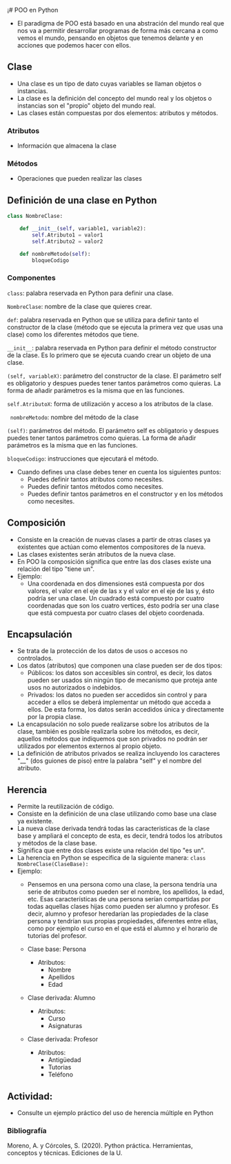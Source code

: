 ¡# POO en Python
 
- El paradigma de POO está basado en una abstración del mundo real que nos va a permitir desarrollar programas de forma más cercana a como vemos el mundo, pensando en objetos que tenemos delante y en acciones que podemos hacer con ellos.

## Clase

- Una clase es un tipo de dato cuyas variables se llaman objetos o instancias.
- La clase es la definición del concepto del mundo real y los objetos o instancias son el "propio" objeto del mundo real.
- Las clases están compuestas por dos elementos: atributos y métodos.

### Atributos
- Información que almacena la clase

### Métodos
- Operaciones que pueden realizar las clases

## Definición de una clase en Python

```Python
class NombreClase:

    def __init__(self, variable1, variable2):
        self.Atributo1 = valor1
        self.Atributo2 = valor2

    def nombreMetodo(self):
        bloqueCodigo
```
### Componentes

```class```: palabra reservada en Python para definir una clase.

```NombreClase```: nombre de la clase que quieres crear.

```def```: palabra reservada en Python que se utiliza para definir tanto el constructor de la clase (método que se ejecuta la primera vez que usas una clase) como los diferentes métodos que tiene.

```__init__```: palabra reservada en Python para definir el método constructor de la clase.  Es lo primero que se ejecuta cuando crear un objeto de una clase.

```(self, variableX)```: parámetro del constructor de la clase.  El parámetro self es obligatorio y despues puedes tener tantos parámetros como quieras.  La forma de añadir parámetros es la misma que en las funciones.

```self.AtributoX```: forma de utilización y acceso a los atributos de la clase.

``` nombreMetodo```: nombre del método de la clase

```(self)```: parámetros del método. El parámetro self es obligatorio y despues puedes tener tantos parámetros como quieras.  La forma de añadir parámetros es la misma que en las funciones.

```bloqueCodigo```: instrucciones que ejecutará el método.

- Cuando defines una clase debes tener en cuenta los siguientes puntos:
    - Puedes definir tantos atributos como necesites.
    - Puedes definir tantos métodos como necesites.
    - Puedes definir tantos parámetros en el constructor y en los métodos como necesites.

## Composición
- Consiste en la creación de nuevas clases a partir de otras clases ya existentes que actúan como elementos compositores de la nueva.
- Las clases existentes serán atributos de la nueva clase.
- En POO la composición significa que entre las dos clases existe una relación del tipo "tiene un".
- Ejemplo:
    - Una coordenada en dos dimensiones está compuesta por dos valores, el valor en el eje de las x y el valor en el eje de las y, ésto podría ser una clase. Un cuadrado está compuesto por cuatro coordenadas que son los cuatro vertices, ésto podría ser una clase que está compuesta por cuatro clases del objeto coordenada.

## Encapsulación
- Se trata de la protección de los datos de usos o accesos no controlados.
- Los datos (atributos) que componen una clase pueden ser de dos tipos:
    - Públicos:  los datos son accesibles sin control, es decir, los datos pueden ser usados sin ningún tipo de mecanismo que proteja ante usos no autorizados o indebidos.
    - Privados: los datos no pueden ser accedidos sin control y para acceder a ellos se deberá implementar un método que acceda a ellos.  De esta forma, los datos serán accedidos única y directamente por la propia clase.
- La encapsulación no solo puede realizarse sobre los atributos de la clase, también es posible realizarla sobre los métodos, es decir, aquellos métodos que indiquemos que son privados no podrán ser utilizados por elementos externos al propio objeto.
- La definición de atributos privados se realiza incluyendo los caracteres "__" (dos guiones de piso) entre la palabra "self" y el nombre del atributo.

## Herencia
- Permite la reutilización de código.
- Consiste en la definición de una clase utilizando como base una clase ya existente.
- La nueva clase derivada tendrá todas las caracteristicas de la clase base y ampliará el concepto de esta, es decir, tendrá todos los atributos y métodos de la clase base.
- Significa que entre dos clases existe una relación del tipo "es un".
- La herencia en Python se especifica de la siguiente manera: ```class NombreClase(ClaseBase):```
- Ejemplo:
    - Pensemos en una persona como una clase, la persona tendría una serie de atributos como pueden ser el nombre, los apellidos, la edad, etc.  Esas características de una persona serían compartidas por todas aquellas clases hijas como pueden ser alumno y profesor.  Es decir, alumno y profesor heredarían las propiedades de la clase persona y tendrían sus propias propiedades, diferentes entre ellas, como por ejemplo el curso en el que está el alumno y el horario de tutorias del profesor.

    - Clase base: Persona
        - Atributos:
            - Nombre
            - Apellidos
            - Edad

    - Clase derivada: Alumno
        - Atributos:
            - Curso
            - Asignaturas
    
    - Clase derivada: Profesor
        - Atributos:
            - Antigüedad
            - Tutorias
            - Teléfono

## Actividad:
- Consulte un ejemplo práctico del uso de herencia múltiple en Python

### Bibliografía
Moreno, A. y Córcoles, S.  (2020).  Python práctica.  Herramientas, conceptos y técnicas.  Ediciones de la U.